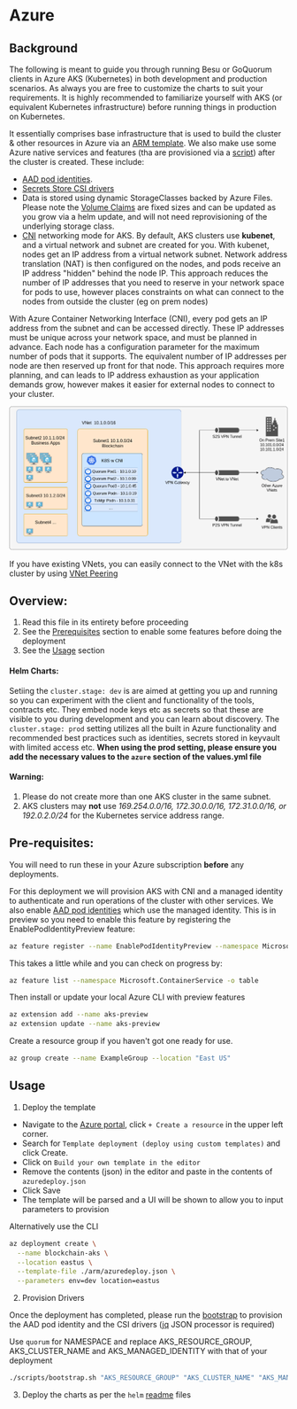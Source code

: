 
# Azure

## Background
The following is meant to guide you through running Besu or GoQuorum clients in Azure AKS (Kubernetes) in both development and production scenarios. As always you are free to customize the charts to suit your requirements. It is highly recommended to familiarize yourself with AKS (or equivalent Kubernetes infrastructure) before running things in production on Kubernetes.

It essentially comprises base infrastructure that is used to build the cluster & other resources in Azure via an [ARM template](./arm/azuredeploy.json). We also make use some Azure native services and features (tha are provisioned via a [script](./scripts/bootstrap.sh)) after the cluster is created. These include:
- [AAD pod identities](https://docs.microsoft.com/en-us/azure/aks/use-azure-ad-pod-identity).
- [Secrets Store CSI drivers](https://docs.microsoft.com/en-us/azure/key-vault/general/key-vault-integrate-kubernetes)
- Data is stored using dynamic StorageClasses backed by Azure Files. Please note the [Volume Claims](https://docs.microsoft.com/en-us/azure/aks/azure-disks-dynamic-pv) are fixed sizes and can be updated as you grow via a helm update, and will not need reprovisioning of the underlying storage class.
- [CNI](https://docs.microsoft.com/en-us/azure/aks/configure-azure-cni#:~:text=With%20Azure%20Container%20Networking%20Interface,of%20pods%20that%20it%20supports.) networking mode for AKS. By default, AKS clusters use **kubenet**, and a virtual network and subnet are created for you. With kubenet, nodes get an IP address from a virtual network subnet. Network address translation (NAT) is then configured on the nodes, and pods receive an IP address "hidden" behind the node IP. This approach reduces the number of IP addresses that you need to reserve in your network space for pods to use, however places constraints on what can connect to the nodes from outside the cluster (eg on prem nodes)

With Azure Container Networking Interface (CNI), every pod gets an IP address from the subnet and can be accessed directly. These IP addresses must be unique across your network space, and must be planned in advance. Each node has a configuration parameter for the maximum number of pods that it supports. The equivalent number of IP addresses per node are then reserved up front for that node. This approach requires more planning, and can leads to IP address exhaustion as your application demands grow, however makes it easier for external nodes to connect to your cluster.

![Image aks_cni](../static/aks_cni.png)

If you have existing VNets, you can easily connect to the VNet with the k8s cluster by using [VNet Peering](https://docs.microsoft.com/en-us/azure/virtual-network/virtual-network-peering-overview)

## Overview:
1. Read this file in its entirety before proceeding
2. See the  [Prerequisites](#prerequisites) section to enable some features before doing the deployment
3. See the [Usage](#usage) section

#### Helm Charts:
Setiing the `cluster.stage: dev` is are aimed at getting you up and running so you can experiment with the client and functionality of the tools, contracts etc. They embed node keys etc as secrets so that these are visible to you during development and you can learn about discovery. The `cluster.stage: prod` setting utilizes all the built in Azure functionality and recommended best practices such as identities, secrets stored in keyvault with limited access etc. **When using the prod setting, please ensure you add the necessary values to the `azure` section of the values.yml file**

#### Warning:

1. Please do not create more than one AKS cluster in the same subnet.
2. AKS clusters may **not** use _169.254.0.0/16, 172.30.0.0/16, 172.31.0.0/16, or 192.0.2.0/24_ for the Kubernetes service address range.

## Pre-requisites:

You will need to run these in your Azure subscription **before** any deployments.

For this deployment we will provision AKS with CNI and a managed identity to authenticate and run operations of the cluster with other services. We also enable [AAD pod identities](https://docs.microsoft.com/en-us/azure/aks/use-azure-ad-pod-identity) which use the managed identity. This is in preview so you need to enable this feature by registering the EnablePodIdentityPreview feature:
```bash
az feature register --name EnablePodIdentityPreview --namespace Microsoft.ContainerService
```
This takes a little while and you can check on progress by:
```bash
az feature list --namespace Microsoft.ContainerService -o table
```

Then install or update your local Azure CLI with preview features
```bash
az extension add --name aks-preview
az extension update --name aks-preview
```

Create a resource group if you haven't got one ready for use.
```bash
az group create --name ExampleGroup --location "East US"
```

## Usage

1. Deploy the template
* Navigate to the [Azure portal](https://portal.azure.com), click `+ Create a resource` in the upper left corner.
* Search for `Template deployment (deploy using custom templates)` and click Create.
* Click on `Build your own template in the editor`
* Remove the contents (json) in the editor and paste in the contents of `azuredeploy.json`
* Click Save
* The template will be parsed and a UI will be shown to allow you to input parameters to provision

Alternatively use the CLI
```bash
az deployment create \
  --name blockchain-aks \
  --location eastus \
  --template-file ./arm/azuredeploy.json \
  --parameters env=dev location=eastus
```

2. Provision Drivers

Once the deployment has completed, please run the [bootstrap](../scripts/bootstrap.sh) to provision the AAD pod identity and the CSI drivers ([jq](https://stedolan.github.io/jq/) JSON processor is required)

Use `quorum` for NAMESPACE and replace AKS_RESOURCE_GROUP, AKS_CLUSTER_NAME and AKS_MANAGED_IDENTITY with that of your deployment

```bash
./scripts/bootstrap.sh "AKS_RESOURCE_GROUP" "AKS_CLUSTER_NAME" "AKS_MANAGED_IDENTITY" "NAMESPACE"
```

3. Deploy the charts as per the `helm` [readme](../helm/README.md) files

